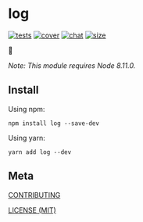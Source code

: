 [tests]: 	https://img.shields.io/circleci/project/github/rollup-cabal/log.svg
[tests-url]: https://circleci.com/gh/rollup-cabal/log

[cover]: https://codecov.io/gh/rollup-cabal/log/branch/master/graph/badge.svg
[cover-url]: https://codecov.io/gh/rollup-cabal/log

[chat]: https://img.shields.io/badge/gitter-rollup%2Frollup-brightgreen.svg
[chat-url]: https://gitter.im/rollup/rollup

[size]: https://packagephobia.now.sh/badge?p=log
[size-url]: https://packagephobia.now.sh/result?p=log

# log

[![tests][tests]][tests-url]
[![cover][cover]][cover-url]
[![chat][chat]][chat-url]
[![size][size]][size-url]

🌳

_Note: This module requires Node 8.11.0._

## Install

Using npm:

```console
npm install log --save-dev
```

Using yarn:

```console
yarn add log --dev
```

## Meta

[CONTRIBUTING](./.github/CONTRIBUTING)

[LICENSE (MIT)](./LICENSE)
